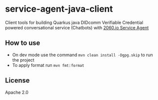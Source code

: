 # service-agent-java-client

Client tools for building Quarkus java DIDcomm Verifiable Credential powered conversational service (Chatbots) with [2060.io Service Agent](https://github.com/2060-io/2060-service-agent/blob/main/doc/service-agent-api.md)

## How to use
- On dev mode use the command `mvn clean install -Dgpg.skip` to run the project
- To apply format run `mvn fmt:format`


## License

Apache 2.0